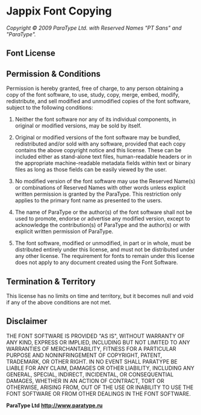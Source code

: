 Jappix Font Copying
===================

_Copyright © 2009 ParaType Ltd._
_with Reserved Names "PT Sans" and "ParaType"._


Font License
------------

Permission & Conditions
-----------------------

Permission is hereby granted, free of charge, to any person obtaining a copy of the font software, to use, study, copy, merge, embed, modify, redistribute, and sell modified and unmodified copies of the font software, subject to the following conditions:

1. Neither the font software nor any of its individual components, in original or modified versions, may be sold by itself.

2. Original or modified versions of the font software may be bundled, redistributed and/or sold with any software, provided that each copy contains the above copyright notice and this license. These can be included either as stand-alone text files, human-readable headers or in the appropriate machine-readable metadata fields within text or binary files as long as those fields can be easily viewed by the user.

3. No modified version of the font software may use the Reserved Name(s) or combinations of Reserved Names with other words unless explicit written permission is granted by the ParaType. This restriction only applies to the primary font name as presented to the users.

4. The name of ParaType or the author(s) of the font software shall not be used to promote, endorse or advertise any modified version, except to acknowledge the contribution(s) of ParaType and the author(s) or with explicit written permission of ParaType.

5. The font software, modified or unmodified, in part or in whole, must be distributed entirely under this license, and must not be distributed under any other license. The requirement for fonts to remain under this license does not apply to any document created using the Font Software.


Termination & Territory
-----------------------

This license has no limits on time and territory, but it becomes null and void if any of the above conditions are not met.


Disclaimer
----------

THE FONT SOFTWARE IS PROVIDED "AS IS", WITHOUT WARRANTY OF ANY KIND, EXPRESS OR IMPLIED, INCLUDING BUT NOT LIMITED TO ANY WARRANTIES OF MERCHANTABILITY, FITNESS FOR A PARTICULAR PURPOSE AND NONINFRINGEMENT OF COPYRIGHT, PATENT, TRADEMARK, OR OTHER RIGHT. IN NO EVENT SHALL PARATYPE BE LIABLE FOR ANY CLAIM, DAMAGES OR OTHER LIABILITY, INCLUDING ANY GENERAL, SPECIAL, INDIRECT, INCIDENTAL, OR CONSEQUENTIAL DAMAGES, WHETHER IN AN ACTION OF CONTRACT, TORT OR OTHERWISE, ARISING FROM, OUT OF THE USE OR INABILITY TO USE THE FONT SOFTWARE OR FROM OTHER DEALINGS IN THE FONT SOFTWARE.


**ParaType Ltd**
**http://www.paratype.ru**